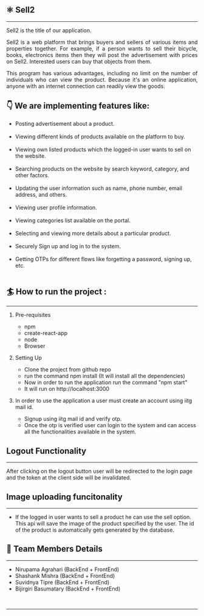 <h2>⚛️ Sell2</h2>
<hr/>

Sell2 is the title of our application. 

<p align="justify">Sell2 is a web platform that brings buyers and sellers of various items and properties together. For example, if a person wants to sell their bicycle, books, electronics items then they will post the advertisement with prices on Sell2. Interested users can buy that objects from them.</p> 

<p align="justify">This program has various advantages, including no limit on the number of individuals who can view the product. Because it's an online application, anyone with an internet connection can readily view the goods.</p>


<h2>👇 We are implementing features like:</h2>


<ul>
<li>Posting advertisement about a product.</li>
<br/>
<li>Viewing different kinds of products available on the platform to buy.</li>
<br/>
<li>Viewing own listed products which the logged-in user wants to sell on the website.</li>
<br/>
<li>Searching products on the website by search keyword, category, and other factors.</li>
<br/>
<li>Updating the user information such as name, phone number, email address, and others.</li>
<br/>
<li>Viewing user profile information.</li>
<br/>
<li>Viewing categories list available on the portal.</li>
<br/>
<li>Selecting and viewing more details about a particular product.</li>
<br/>
<li>Securely Sign up and log in to the system.</li>
<br/>
<li>Getting OTPs for different flows like forgetting a password, signing up, etc.</li>
<br/>
</ul>

<h2>🏄 How to run the project :</h2>
<hr/>

1. Pre-requisites
    <ul>
    <li> npm </li>
    <li> create-react-app</li>
    <li> node</li>
    <li> Browser</li>
    </ul>

2. Setting Up
    <ul>
    <li> Clone the project from github repo </li>
    <li>run the command npm install (It will install all the dependencies)</li>
    <li> Now in order to run the application run the command "npm start"</li>
    <li> It will run on http://localhost:3000</li>
    </ul>

3. In order to use the application a user must create an account using iitg mail id. 
    <ul>
    <li>Signup using iitg mail id and verify otp.</li>
    <li> Once the otp is verified user can login to the system and can access all the functionalities available in the system.</li>

<h2>Logout Functionality</h2>
<hr/>

<p>After clicking on the logout button user will be redirected to the login page and the token at the client side will be invalidated.</p>



<h2>Image uploading funcitonality</h2>
<hr/>
    <ul>
    <li>If the logged in user wants to sell a product he can use the sell option. This api will save the image of the product specified by the user. The id of the product is automatically gets generated by the database.
    </li>
    </ul>
   
<h2>🦸 Team Members Details</h2>
<hr/>
<ul>
<li>Nirupama Agrahari (BackEnd + FrontEnd)</li>
<li>Shashank Mishra (BackEnd + FrontEnd) </li>
<li>Suvidnya Tipre (BackEnd + FrontEnd) </li>
<li>Bijirgiri Basumatary (BackEnd + FrontEnd) </li>
</ul>

<br/>

<hr/>
